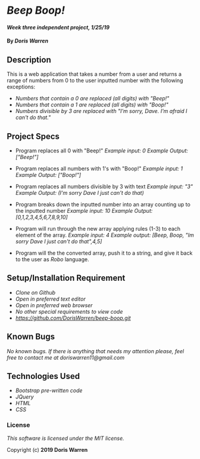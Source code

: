 # _Beep Boop!_

#### _Week three independent project, 1/25/19_

####  By _**Doris Warren**_

## Description

This is a web application that takes a number from a user and returns a range of numbers from 0 to the user inputted number with the following exceptions:
* _Numbers that contain a 0 are replaced (all digits) with "Beep!"_
* _Numbers that contain a 1 are replaced (all digits) with "Boop!"_
* _Numbers divisible by 3 are replaced with "I'm sorry, Dave. I'm afraid I can't do that."_

## Project Specs

* Program replaces all 0 with "Beep!"
  _Example input: 0_
  _Example Output: ["Beep!"]_

* Program replaces all numbers with 1's with "Boop!"
  _Example input: 1_
  _Example Output: ["Boop!"]_

* Program replaces all numbers divisible by 3 with text
  _Example input: "3"_
  _Example Output: (I'm sorry Dave I just can't do that)_

* Program breaks down the inputted number into an array counting up to the inputted number
  _Example input: 10_
  _Example Output: [0,1,2,3,4,5,6,7,8,9,10]_    

* Program will run through the new array applying rules (1-3) to each element of the array.
  _Example input: 4_
  _Example output: [Beep, Boop, "Im sorry Dave I just can't do that",4,5]_
* Program will the the converted array, push it to a string, and give it back to the user as _Robo_ language.

## Setup/Installation Requirement

* _Clone on Github_
* _Open in preferred text editor_
* _Open in preferred web browser_
* _No other special requirements to view code_
* _https://github.com/DorisWarren/beep-boop.git_

## Known Bugs

_No known bugs._
_If there is anything that needs my attention please, feel free to contact me at doriswarren11@gmail.com_

## Technologies Used

* _Bootstrap pre-written code_
* _JQuery_
* _HTML_
* _CSS_

### License

*This software is licensed under the MIT license.*

Copyright (c) **2019 Doris Warren**
